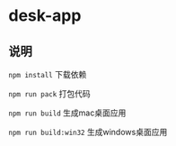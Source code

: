 # desk-app

## 说明
`npm install` 下载依赖

`npm run pack` 打包代码

`npm run build` 生成mac桌面应用

`npm run build:win32` 生成windows桌面应用
